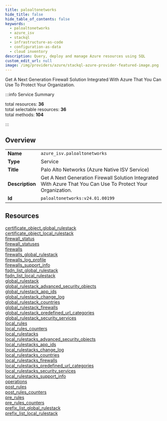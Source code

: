 ```yaml
---
title: paloaltonetworks
hide_title: false
hide_table_of_contents: false
keywords:
  - paloaltonetworks
  - azure_isv
  - stackql
  - infrastructure-as-code
  - configuration-as-data
  - cloud inventory
description: Query, deploy and manage Azure resources using SQL
custom_edit_url: null
image: /img/providers/azure/stackql-azure-provider-featured-image.png
---
```

Get A Next Generation Firewall Solution Integrated With Azure That You Can Use To Protect Your Organization.  
    
:::info Service Summary

<div class="row">
<div class="providerDocColumn">
<span>total resources:&nbsp;<b>36</b></span><br />
<span>total selectable resources:&nbsp;<b>36</b></span><br />
<span>total methods:&nbsp;<b>104</b></span><br />
</div>
</div>

:::

## Overview
<table><tbody>
<tr><td><b>Name</b></td><td><code>azure_isv.paloaltonetworks</code></td></tr>
<tr><td><b>Type</b></td><td>Service</td></tr>
<tr><td><b>Title</b></td><td>Palo Alto Networks (Azure Native ISV Service)</td></tr>
<tr><td><b>Description</b></td><td>Get A Next Generation Firewall Solution Integrated With Azure That You Can Use To Protect Your Organization.</td></tr>
<tr><td><b>Id</b></td><td><code>paloaltonetworks:v24.01.00199</code></td></tr>
</tbody></table>

## Resources
<div class="row">
<div class="providerDocColumn">
<a href="/providers/azure_isv/paloaltonetworks/certificate_object_global_rulestack/">certificate_object_global_rulestack</a><br />
<a href="/providers/azure_isv/paloaltonetworks/certificate_object_local_rulestack/">certificate_object_local_rulestack</a><br />
<a href="/providers/azure_isv/paloaltonetworks/firewall_status/">firewall_status</a><br />
<a href="/providers/azure_isv/paloaltonetworks/firewall_statuses/">firewall_statuses</a><br />
<a href="/providers/azure_isv/paloaltonetworks/firewalls/">firewalls</a><br />
<a href="/providers/azure_isv/paloaltonetworks/firewalls_global_rulestack/">firewalls_global_rulestack</a><br />
<a href="/providers/azure_isv/paloaltonetworks/firewalls_log_profile/">firewalls_log_profile</a><br />
<a href="/providers/azure_isv/paloaltonetworks/firewalls_support_info/">firewalls_support_info</a><br />
<a href="/providers/azure_isv/paloaltonetworks/fqdn_list_global_rulestack/">fqdn_list_global_rulestack</a><br />
<a href="/providers/azure_isv/paloaltonetworks/fqdn_list_local_rulestack/">fqdn_list_local_rulestack</a><br />
<a href="/providers/azure_isv/paloaltonetworks/global_rulestack/">global_rulestack</a><br />
<a href="/providers/azure_isv/paloaltonetworks/global_rulestack_advanced_security_objects/">global_rulestack_advanced_security_objects</a><br />
<a href="/providers/azure_isv/paloaltonetworks/global_rulestack_app_ids/">global_rulestack_app_ids</a><br />
<a href="/providers/azure_isv/paloaltonetworks/global_rulestack_change_log/">global_rulestack_change_log</a><br />
<a href="/providers/azure_isv/paloaltonetworks/global_rulestack_countries/">global_rulestack_countries</a><br />
<a href="/providers/azure_isv/paloaltonetworks/global_rulestack_firewalls/">global_rulestack_firewalls</a><br />
<a href="/providers/azure_isv/paloaltonetworks/global_rulestack_predefined_url_categories/">global_rulestack_predefined_url_categories</a><br />
<a href="/providers/azure_isv/paloaltonetworks/global_rulestack_security_services/">global_rulestack_security_services</a><br />
</div>
<div class="providerDocColumn">
<a href="/providers/azure_isv/paloaltonetworks/local_rules/">local_rules</a><br />
<a href="/providers/azure_isv/paloaltonetworks/local_rules_counters/">local_rules_counters</a><br />
<a href="/providers/azure_isv/paloaltonetworks/local_rulestacks/">local_rulestacks</a><br />
<a href="/providers/azure_isv/paloaltonetworks/local_rulestacks_advanced_security_objects/">local_rulestacks_advanced_security_objects</a><br />
<a href="/providers/azure_isv/paloaltonetworks/local_rulestacks_app_ids/">local_rulestacks_app_ids</a><br />
<a href="/providers/azure_isv/paloaltonetworks/local_rulestacks_change_log/">local_rulestacks_change_log</a><br />
<a href="/providers/azure_isv/paloaltonetworks/local_rulestacks_countries/">local_rulestacks_countries</a><br />
<a href="/providers/azure_isv/paloaltonetworks/local_rulestacks_firewalls/">local_rulestacks_firewalls</a><br />
<a href="/providers/azure_isv/paloaltonetworks/local_rulestacks_predefined_url_categories/">local_rulestacks_predefined_url_categories</a><br />
<a href="/providers/azure_isv/paloaltonetworks/local_rulestacks_security_services/">local_rulestacks_security_services</a><br />
<a href="/providers/azure_isv/paloaltonetworks/local_rulestacks_support_info/">local_rulestacks_support_info</a><br />
<a href="/providers/azure_isv/paloaltonetworks/operations/">operations</a><br />
<a href="/providers/azure_isv/paloaltonetworks/post_rules/">post_rules</a><br />
<a href="/providers/azure_isv/paloaltonetworks/post_rules_counters/">post_rules_counters</a><br />
<a href="/providers/azure_isv/paloaltonetworks/pre_rules/">pre_rules</a><br />
<a href="/providers/azure_isv/paloaltonetworks/pre_rules_counters/">pre_rules_counters</a><br />
<a href="/providers/azure_isv/paloaltonetworks/prefix_list_global_rulestack/">prefix_list_global_rulestack</a><br />
<a href="/providers/azure_isv/paloaltonetworks/prefix_list_local_rulestack/">prefix_list_local_rulestack</a><br />
</div>
</div>
